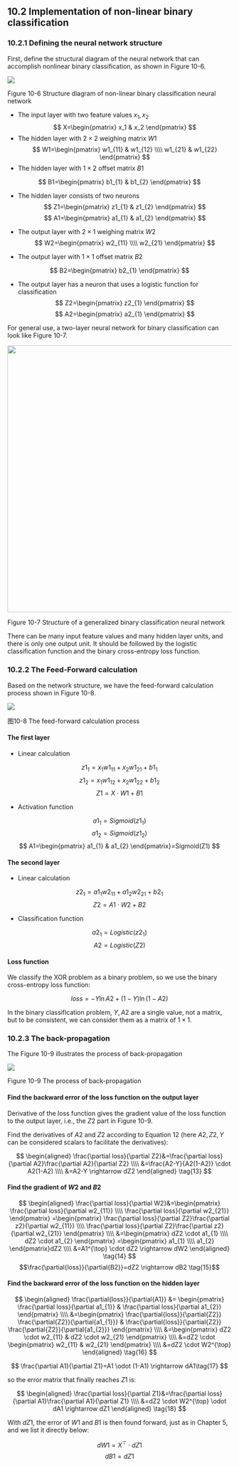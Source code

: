 <!--Copyright © Microsoft Corporation. All rights reserved.
  适用于[License](https://github.com/Microsoft/ai-edu/blob/master/LICENSE.md)版权许可-->

## 10.2 Implementation of non-linear binary classification

### 10.2.1 Defining the neural network structure

First, define the structural diagram of the neural network that can accomplish nonlinear binary classification, as shown in Figure 10-6.

<img src="https://aiedugithub4a2.blob.core.windows.net/a2-images/Images/10/xor_nn.png" />

Figure 10-6 Structure diagram of non-linear binary classification neural network

- The input layer with two feature values $x_1,x_2$
  $$
  X=\begin{pmatrix}
    x_1 & x_2
  \end{pmatrix}
  $$
- The hidden layer with $2\times 2$ weighing matrix $W1$
$$
  W1=\begin{pmatrix}
    w1_{11} & w1_{12} \\\\
    w1_{21} & w1_{22} 
  \end{pmatrix}
$$
- The hidden layer with $1\times 2$ offset matrix $B1$

$$
  B1=\begin{pmatrix}
    b1_{1} & b1_{2}
  \end{pmatrix}
$$

- The hidden layer consists of two neurons
$$
Z1=\begin{pmatrix}
  z1_{1} & z1_{2}
\end{pmatrix}
$$
$$
A1=\begin{pmatrix}
  a1_{1} & a1_{2}
\end{pmatrix}
$$
- The output layer with $2\times 1$ weighing matrix $W2$
$$
  W2=\begin{pmatrix}
    w2_{11} \\\\
    w2_{21}  
  \end{pmatrix}
$$

- The output layer with $1\times 1$ offset matrix $B2$

$$
  B2=\begin{pmatrix}
    b2_{1}
  \end{pmatrix}
$$

- The output layer has a neuron that uses a logistic function for classification
$$
  Z2=\begin{pmatrix}
    z2_{1}
  \end{pmatrix}
$$
$$
  A2=\begin{pmatrix}
    a2_{1}
  \end{pmatrix}
$$

For general use, a two-layer neural network for binary classification can look like Figure 10-7.

<img src="https://aiedugithub4a2.blob.core.windows.net/a2-images/Images/10/binary_classifier.png" width="600" ch="500" />

Figure 10-7 Structure of a generalized binary classification neural network

There can be many input feature values and many hidden layer units, and there is only one output unit. It should be followed by the logistic classification function and the binary cross-entropy loss function.

### 10.2.2 The Feed-Forward calculation

Based on the network structure, we have the feed-forward calculation process shown in Figure 10-8.

<img src="https://aiedugithub4a2.blob.core.windows.net/a2-images/Images/10/binary_forward.png" />

图10-8 The feed-forward calculation process

#### The first layer 

- Linear calculation

$$
z1_{1} = x_{1} w1_{11} + x_{2} w1_{21} + b1_{1}
$$
$$
z1_{2} = x_{1} w1_{12} + x_{2} w1_{22} + b1_{2}
$$
$$
Z1 = X \cdot W1 + B1
$$

- Activation function

$$
a1_{1} = Sigmoid(z1_{1})
$$
$$
a1_{2} = Sigmoid(z1_{2})
$$
$$
A1=\begin{pmatrix}
  a1_{1} & a1_{2}
\end{pmatrix}=Sigmoid(Z1)
$$

#### The second layer

- Linear calculation

$$
z2_1 = a1_{1} w2_{11} + a1_{2} w2_{21} + b2_{1}
$$
$$
Z2 = A1 \cdot W2 + B2
$$

- Classification function

$$a2_1 = Logistic(z2_1)$$
$$A2 = Logistic(Z2)$$

#### Loss function

We classify the XOR problem as a binary problem, so we use the binary cross-entropy loss function:

$$
loss = -Y \ln A2 + (1-Y) \ln (1-A2) \tag{12}
$$

In the binary classification problem, $Y,A2$ are a single value, not a matrix, but to be consistent, we can consider them as a matrix of $1\times 1$.

### 10.2.3 The back-propagation

The Figure 10-9 illustrates the process of back-propagation

<img src="https://aiedugithub4a2.blob.core.windows.net/a2-images/Images/10/binary_backward.png" />

Figure 10-9 The process of back-propagation

#### Find the backward error of the loss function on the output layer

Derivative of the loss function gives the gradient value of the loss function to the output layer, i.e., the $Z2$ part in Figure 10-9.

Find the derivatives of $A2$ and $Z2$ according to Equation 12 (here $A2,Z2,Y$ can be considered scalars to facilitate the derivatives):

$$
\begin{aligned}
\frac{\partial loss}{\partial Z2}&=\frac{\partial loss}{\partial A2}\frac{\partial A2}{\partial Z2} \\\\
&=\frac{A2-Y}{A2(1-A2)} \cdot A2(1-A2) \\\\
&=A2-Y \rightarrow dZ2
\end{aligned}
\tag{13}
$$

#### Find the gradient of $W2$ and $B2$

$$
\begin{aligned}
\frac{\partial loss}{\partial W2}&=\begin{pmatrix}
  \frac{\partial loss}{\partial w2_{11}} \\\\
  \frac{\partial loss}{\partial w2_{21}}
\end{pmatrix}
=\begin{pmatrix}
  \frac{\partial loss}{\partial Z2}\frac{\partial z2}{\partial w2_{11}} \\\\
  \frac{\partial loss}{\partial Z2}\frac{\partial z2}{\partial w2_{21}}
\end{pmatrix}
\\\\
&=\begin{pmatrix}
  dZ2 \cdot a1_{1} \\\\
  dZ2 \cdot a1_{2} 
\end{pmatrix}
=\begin{pmatrix}
  a1_{1} \\\\ a1_{2}
\end{pmatrix}dZ2
\\\\
&=A1^{\top} \cdot dZ2 \rightarrow dW2  
\end{aligned}
\tag{14}
$$
$$\frac{\partial{loss}}{\partial{B2}}=dZ2 \rightarrow dB2 \tag{15}$$

#### Find the backward error of the loss function on the hidden layer

$$
\begin{aligned}  
\frac{\partial{loss}}{\partial{A1}} &= \begin{pmatrix}
  \frac{\partial loss}{\partial a1_{1}} & \frac{\partial loss}{\partial a1_{2}} 
\end{pmatrix}
\\\\
&=\begin{pmatrix}
\frac{\partial{loss}}{\partial{Z2}} \frac{\partial{Z2}}{\partial{a1_{1}}} & \frac{\partial{loss}}{\partial{Z2}}  \frac{\partial{Z2}}{\partial{a1_{2}}}  
\end{pmatrix}
\\\\
&=\begin{pmatrix}
dZ2 \cdot w2_{11} & dZ2 \cdot w2_{21}
\end{pmatrix}
\\\\
&=dZ2 \cdot \begin{pmatrix}
  w2_{11} & w2_{21}
\end{pmatrix}
\\\\
&=dZ2 \cdot W2^{\top}
\end{aligned}
\tag{16}
$$

$$
\frac{\partial A1}{\partial Z1}=A1 \odot (1-A1) \rightarrow dA1\tag{17}
$$

so the error matrix that finally reaches $Z1$ is:

$$
\begin{aligned}
\frac{\partial loss}{\partial Z1}&=\frac{\partial loss}{\partial A1}\frac{\partial A1}{\partial Z1}
\\\\
&=dZ2 \cdot W2^{\top} \odot dA1 \rightarrow dZ1 
\end{aligned}
\tag{18}
$$

With $dZ1$, the error of $W1$ and $B1$ is then found forward, just as in Chapter 5, and we list it directly below:

$$
dW1=X^{\top} \cdot dZ1 \tag{19}
$$
$$
dB1=dZ1 \tag{20}
$$
